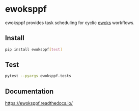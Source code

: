 # ewoksppf

ewoksppf provides task scheduling for cyclic [ewoks](https://ewoks.readthedocs.io/) workflows.

## Install

```bash
pip install ewoksppf[test]
```

## Test

```bash
pytest --pyargs ewoksppf.tests
```

## Documentation

https://ewoksppf.readthedocs.io/
